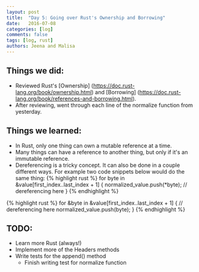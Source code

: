```yaml
---
layout: post
title:  "Day 5: Going over Rust's Ownership and Borrowing"
date:   2016-07-08
categories: [log]
comments: false
tags: [log, rust]
authors: Jeena and Malisa
---
```


## Things we did:
- Reviewed Rust's [Ownership] (https://doc.rust-lang.org/book/ownership.html) and [Borrowing] (https://doc.rust-lang.org/book/references-and-borrowing.html).
- After reviewing, went through each line of the normalize function from yesterday.

## Things we learned:
- In Rust, only one thing can own a mutable reference at a time.
- Many things can have a reference to another thing, but only if it's an immutable reference.
- Dereferencing is a tricky concept. It can also be done in a couple different ways. For example two code snippets below would do the same thing:
{% highlight rust %}
      for byte in &value[first_index..last_index + 1] {
                        normalized_value.push(*byte);   // dereferencing here
                        }
{% endhighlight %}

{% highlight rust %}
      for &byte in &value[first_index..last_index + 1] { // dereferencing here
                        normalized_value.push(byte);
                        }
{% endhighlight %}

## TODO:
- Learn more Rust (always!)
- Implement more of the Headers methods
- Write tests for the append() method
    - Finish writing test for normalize function
